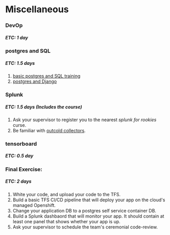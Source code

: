 # Miscellaneous

### DevOp
##### ETC: 1 day

### postgres and SQL
##### ETC: 1.5 days
1. [basic postgres and SQL training](https://www.datacamp.com/community/tutorials/beginners-introduction-postgresql)
2. [postgres and Django](https://docs.djangoproject.com/en/3.0/ref/contrib/postgres/)

### Splunk
##### ETC: 1.5 days (Includes the course)
1. Ask your supervisor to register you to the nearest _splunk for rookies_ curse.
2. Be familiar with [outcold collectors](https://www.outcoldsolutions.com/).

### tensorboard
##### ETC: 0.5 day


### Final Exercise:
##### ETC: 2 days
1. White your code, and upload your code to the TFS.
2. Build a basic TFS CI/CD pipeline that will deploy your app on the cloud's managed Openshift.
3. Change your application DB to a postgres self service container DB.
4. Build a Splunk dashbaord that will monitor your app. 
It should contain at least one panel that shows whether your app is up.
4. Ask your supervisor to schedule the team's ceremonial code-review.
 